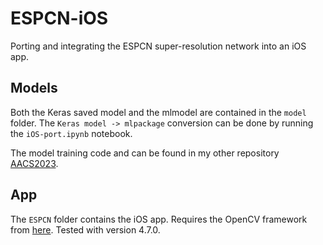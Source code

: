# ESPCN-iOS
Porting and integrating the ESPCN super-resolution network into an iOS app.


## Models
Both the Keras saved model and the mlmodel are contained in the `model` folder. The `Keras model -> mlpackage` conversion can be done by running the `iOS-port.ipynb` notebook. 

The model training code and can be found in my other repository [AACS2023](https://github.com/balazsmorv/AACS2023).

## App
The `ESPCN` folder contains the iOS app. Requires the OpenCV framework from [here](https://opencv.org/releases/). Tested with version 4.7.0. 

